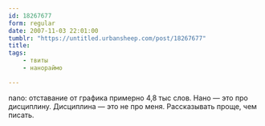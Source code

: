```yaml
---
id: 18267677
form: regular
date: 2007-11-03 22:01:00
tumblr: "https://untitled.urbansheep.com/post/18267677"
title:
tags:
    - твиты
    - нанораймо

---
```


<p>nano: отставание от графика примерно 4,8 тыс слов. Нано — это про дисциплину. Дисциплина — это не про меня. Рассказывать проще, чем писать.</p>

